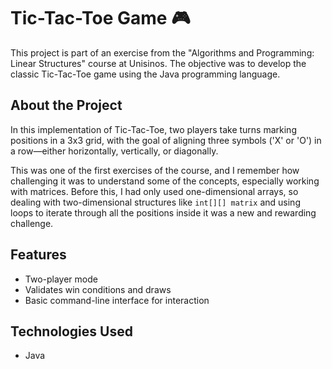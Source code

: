 # Tic-Tac-Toe Game 🎮

This project is part of an exercise from the "Algorithms and Programming: Linear Structures" course at Unisinos. The objective was to develop the classic Tic-Tac-Toe game using the Java programming language.

## About the Project
In this implementation of Tic-Tac-Toe, two players take turns marking positions in a 3x3 grid, with the goal of aligning three symbols ('X' or 'O') in a row—either horizontally, vertically, or diagonally.

This was one of the first exercises of the course, and I remember how challenging it was to understand some of the concepts, especially working with matrices. Before this, I had only used one-dimensional arrays, so dealing with two-dimensional structures like `int[][] matrix` and using loops to iterate through all the positions inside it was a new and rewarding challenge.

## Features
- Two-player mode
- Validates win conditions and draws
- Basic command-line interface for interaction

## Technologies Used
- Java
